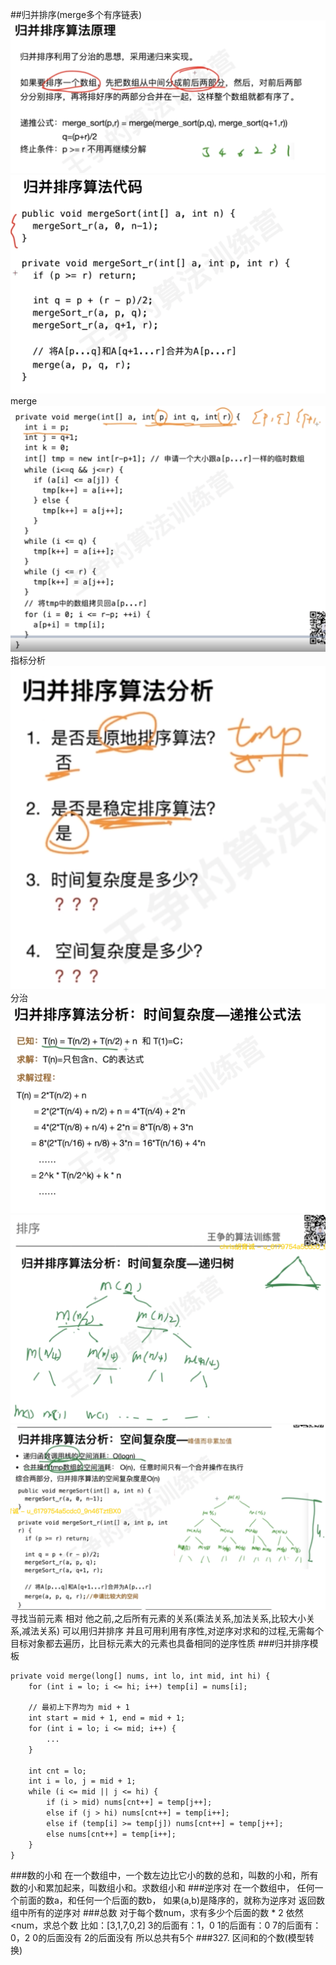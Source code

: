 ##归并排序(merge多个有序链表)
![](.z_01_算法_类别_排序_images/f48e33e5.png)
![](.z_01_算法_类别_排序_images/3b5872a7.png)
merge
![](.z_01_算法_类别_排序_images/161f2522.png)
指标分析
![](.z_01_算法_类别_排序_images/67f5927a.png)
分治
![](.z_01_算法_类别_排序_images/a3d79538.png)
![](.z_01_算法_类别_排序_images/2d54e877.png)
![](.z_01_算法_类别_排序_images/0262a365.png)
寻找当前元素 相对 他之前,之后所有元素的关系(乘法关系,加法关系,比较大小关系,减法关系) 可以用归并排序
并且可用利用有序性,对逆序对求和的过程,无需每个目标对象都去遍历，比目标元素大的元素也具备相同的逆序性质
[](https://github.com/algorithmzuo/algorithmbasic2020/tree/master/src/class04)
###归并排序模板
```asp
private void merge(long[] nums, int lo, int mid, int hi) {
    for (int i = lo; i <= hi; i++) temp[i] = nums[i];
    
    // 最初上下界均为 mid + 1
    int start = mid + 1, end = mid + 1;
    for (int i = lo; i <= mid; i++) {
        ...
    }

    int cnt = lo;
    int i = lo, j = mid + 1;
    while (i <= mid || j <= hi) {
        if (i > mid) nums[cnt++] = temp[j++];
        else if (j > hi) nums[cnt++] = temp[i++];
        else if (temp[i] >= temp[j]) nums[cnt++] = temp[j++];
        else nums[cnt++] = temp[i++];
    }
}
```
###数的小和
在一个数组中，一个数左边比它小的数的总和，叫数的小和，所有数的小和累加起来，叫数组小和。求数组小和
###逆序对
在一个数组中，
任何一个前面的数a，和任何一个后面的数b，
如果(a,b)是降序的，就称为逆序对
返回数组中所有的逆序对
###总数
对于每个数num，求有多少个后面的数 * 2 依然<num，求总个数
比如：[3,1,7,0,2]
3的后面有：1，0
1的后面有：0
7的后面有：0，2
0的后面没有
2的后面没有
所以总共有5个
###327. 区间和的个数(模型转换)
[](https://leetcode.cn/problems/count-of-range-sum/solution/by-lfool-pkli/)
